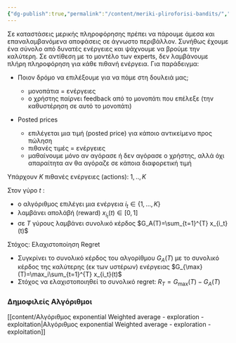 ```yaml
---
{"dg-publish":true,"permalink":"/content/meriki-pliroforisi-bandits/","created":"2025-03-25T14:58:23.068+02:00","updated":"2025-03-25T15:00:02.695+02:00"}
---
```




Σε καταστάσεις μερικής πληροφόρησης πρέπει να πάρουμε άμεσα και επαναλαμβανόμενα αποφάσεις σε άγνωστο περιβάλλον. Συνήθως έχουμε ένα σύνολο από δυνατές ενέργειες και ψάχνουμε να βρούμε την καλύτερη. Σε αντίθεση με το μοντέλο των experts, δεν λαμβάνουμε πλήρη πληροφόρηση για κάθε πιθανή ενέργεια. Για παράδειγμα:

- Ποιον δρόμο να επιλέξουμε για να πάμε στη δουλειά μας;
	 -  μονοπάτια = ενέργειες
	 -  ο χρήστης παίρνει feedback από το μονοπάτι που επέλεξε (την καθυστέρηση σε αυτό το μονοπάτι)

-  Posted prices
	-  επιλέγεται μια τιμή (posted price) για κάποιο αντικείμενο προς πώληση
	-  πιθανές τιμές = ενέργειες
	-  μαθαίνουμε μόνο αν αγόρασε ή δεν αγόρασε ο χρήστης, αλλά όχι απαραίτητα αν θα αγόραζε σε κάποια διαφορετική τιμή



Υπάρχουν $Κ$ πιθανές ενέργειες (actions): $1,..,K$

Στον γύρο $t$ :

-  ο αλγόριθμος επιλέγει μια ενέργεια $i_t\in \{1,...,K\}$
-  λαμβάνει απολάβή (reward) $x_{i_t}(t)\in [0,1]$
-  σε $Τ$ γύρους λαμβάνει συνολικό κέρδος $G_A(T)=\sum_{t=1}^{T} x_{i_t}(t)$


Στόχος: Ελαχιστοποίηση Regret

- Συγκρίνει το συνολικό κέρδος του αλγορίθμου $G_A(T)$ με το συνολικό κέρδος της καλύτερης (εκ των υστέρων) ενέργειας  $G_{\max}(T)=\max_i\sum_{t=1}^{T} x_{i_t}(t)$
- Στόχος να ελαχιστοποιηθεί το συνολικό regret: $R_T= G_{\max}(T)- G_A(T)$

### Δημοφιλείς Αλγόριθμοι

[[content/Αλγόριθμος exponential Weighted average - exploration - exploitation\|Αλγόριθμος exponential Weighted average - exploration - exploitation]]